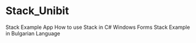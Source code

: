 # Stack_Unibit
Stack Example App
How to use Stack in C#
Windows Forms Stack Example in Bulgarian Language
